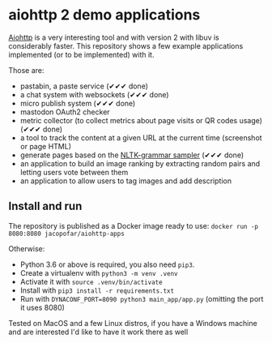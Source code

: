 # aiohttp 2 demo applications
[Aiohttp](https://github.com/aio-libs/aiohttp) is a very interesting tool and with version 2 with libuv is considerably faster.
This repository shows a few example applications implemented (or to be implemented) with it.

Those are:

* pastabin, a paste service (✔✔✔︎ done)
* a chat system with websockets (✔✔✔︎ done)
* micro publish system (✔✔✔︎ done)
* mastodon OAuth2 checker 
* metric collector (to collect metrics about page visits or QR codes usage) (✔✔✔ done)
* a tool to track the content at a given URL at the current time (screenshot or page HTML)
* generate pages based on the [NLTK-grammar sampler](https://github.com/jacopofar/django-nltk-generator) (✔✔✔︎ done)
* an application to build an image ranking by extracting random pairs and letting users vote between them
* an application to allow users to tag images and add description

## Install and run
The repository is published as a Docker image ready to use: `docker run -p 8080:8080 jacopofar/aiohttp-apps`

Otherwise:
* Python 3.6 or above is required, you also need `pip3`.
* Create a virtualenv with `python3 -m venv .venv`
* Activate it with `source .venv/bin/activate`
* Install with `pip3 install -r requirements.txt`
* Run with `DYNACONF_PORT=8090 python3 main_app/app.py` (omitting the port it uses 8080)

Tested on MacOS and a few Linux distros, if you have a Windows machine and are interested I'd like to have it work there as well 
